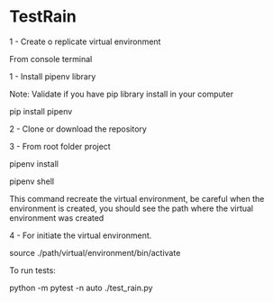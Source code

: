 # TestRain

1 - Create o replicate virtual environment

From console terminal

1 - Install pipenv library

Note: Validate if you have pip library install in your computer

pip install pipenv

2 - Clone or download the repository

3 - From root folder project

pipenv install

pipenv shell

This command recreate the virtual environment, be careful when the environment is created, you should see the path where the virtual environment was created

4 - For initiate the virtual environment.

source ./path/virtual/environment/bin/activate

To run tests:

python -m pytest -n auto ./test_rain.py
